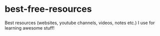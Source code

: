 # best-free-resources
Best resources (websites, youtube channels, videos, notes etc.) I use for learning awesome stuff!
